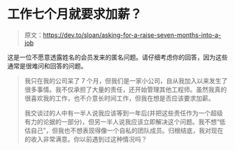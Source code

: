 # 工作七个月就要求加薪？

> 原文：<https://dev.to/sloan/asking-for-a-raise-seven-months-into-a-job>

这是一位不愿意透露姓名的会员发来的匿名问题。请仔细考虑你的回答，因为这些通常是很难问和回答的问题。

> 我只在我的公司呆了 7 个月，但我们是一家小公司，自从我加入以来发生了很多事情。我不仅承担了大量的责任，还开始管理其他工程师。虽然我真的很喜欢我的工作，也不介意长时间工作，但我在想是否应该要求加薪。
> 
> 我交谈过的人中有一半人说我应该等到一年后(并把这些责任作为一个超级有力的论据的一部分)，但另一半人说我应该立即解决这个问题。我不想“低估自己”，但我也不想表现得像一个自私的团队成员。归根结底，我对现在的收入非常满意。你以前遇到过这种情况吗？